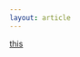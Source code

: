 ```yaml
---
layout: article
---
```



[this](https://cn.chem-station.com/%e5%8c%96%e5%ad%a6%e6%9d%82%e8%ae%b0/recentpaper/2022/07/%e8%a5%bf%e5%ae%89%e4%ba%a4%e9%80%9a%e5%a4%a7%e5%ad%a6%e6%9b%be%e8%8d%a3%e6%95%99%e6%8e%88%e3%80%81%e6%9d%8e%e6%b4%8b%e5%89%af%e6%95%99%e6%8e%88org-lett-%ef%bc%9a%e6%b8%a9%e5%92%8c%e6%9d%a1%e4%bb%b6.html)

